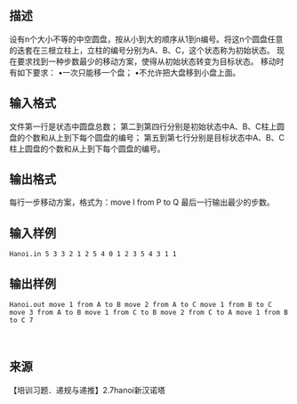 ## 描述

设有n个大小不等的中空圆盘，按从小到大的顺序从1到n编号。将这n个圆盘任意的迭套在三根立柱上，立柱的编号分别为A、B、C，这个状态称为初始状态。 现在要求找到一种步数最少的移动方案，使得从初始状态转变为目标状态。 移动时有如下要求： •一次只能移一个盘； •不允许把大盘移到小盘上面。 

## 输入格式

文件第一行是状态中圆盘总数； 第二到第四行分别是初始状态中A、B、C柱上圆盘的个数和从上到下每个圆盘的编号； 第五到第七行分别是目标状态中A、B、C柱上圆盘的个数和从上到下每个圆盘的编号。 

## 输出格式

每行一步移动方案，格式为：move I from P to Q 最后一行输出最少的步数。 

## 输入样例

```plaintext
Hanoi.in 5 3 3 2 1 2 5 4 0 1 2 3 5 4 3 1 1
```

## 输出样例

```plaintext
Hanoi.out move 1 from A to B move 2 from A to C move 1 from B to C move 3 from A to B move 1 from C to B move 2 from C to A move 1 from B to C 7 
```



 

## 来源

【培训习题．递规与递推】2.7hanoi新汉诺塔

